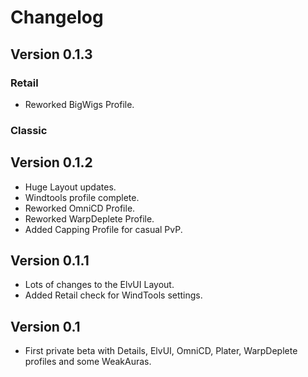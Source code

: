 # Changelog

## Version 0.1.3

### Retail

* Reworked BigWigs Profile.

### Classic

## Version 0.1.2

* Huge Layout updates.
* Windtools profile complete.
* Reworked OmniCD Profile.
* Reworked WarpDeplete Profile.
* Added Capping Profile for casual PvP.

## Version 0.1.1

* Lots of changes to the ElvUI Layout.
* Added Retail check for WindTools settings.

## Version 0.1

* First private beta with Details, ElvUI, OmniCD, Plater, WarpDeplete profiles and some WeakAuras.
